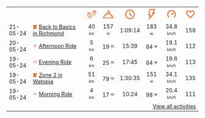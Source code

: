 <table>
    <tr>
        <th></th>
        <th></th>
        <th align="center"><img src="https://raw.githubusercontent.com/robiningelbrecht/strava-activities/master/public/distance.svg" width="30" alt="distance" title="distance"/></th>
        <th align="center"><img src="https://raw.githubusercontent.com/robiningelbrecht/strava-activities/master/public/elevation.svg" width="30" alt="elevation" title="elevation"/></th>
        <th align="center"><img src="https://raw.githubusercontent.com/robiningelbrecht/strava-activities/master/public/time.svg" width="30" alt="time" title="time"/></th>
        <th align="center"><img src="https://raw.githubusercontent.com/robiningelbrecht/strava-activities/master/public/average-watt.svg" width="30" alt="average watts" title="average watts"/></th>
        <th align="center"><img src="https://raw.githubusercontent.com/robiningelbrecht/strava-activities/master/public/average-speed.svg" width="30" alt="average speed" title="average speed"/></th>
        <th align="center"><img src="https://raw.githubusercontent.com/robiningelbrecht/strava-activities/master/public/heart-rate.svg" width="30" alt="average heart rate" title="average heart rate"/></th>
    </tr>
            <tr>
            <td>21-05-24</td>
            <td>
                                <img src="https://raw.githubusercontent.com/robiningelbrecht/strava-activities/master/public/activity-virtual-ride-zwift.svg" width="12" alt="Back to Basics in Richmond" title="Back to Basics in Richmond"/>
<a href="https://www.strava.com/activities/11464519995" title="Kcal: 724 | Gear: None ">Back to Basics in Richmond</a>
            </td>
            <td align="center">40 <sup><sub>km</sub></sup></td>
            <td align="center">157 <sup><sub>m</sub></sup></td>
            <td align="center">1:09:14</td>
            <td align="center">183 <sup><sub>w</sub></sup></td>
            <td align="center">34.8 <sup><sub>km/h</sub></sup></td>
            <td align="center">158</td>
        </tr>
            <tr>
            <td>20-05-24</td>
            <td>
                <img src="https://raw.githubusercontent.com/robiningelbrecht/strava-activities/master/public/activity-ride.svg" width="12" alt="Afternoon Ride" title="Afternoon Ride"/>
<a href="https://www.strava.com/activities/11458076299" title="Kcal: 116 | Gear: None ">Afternoon Ride</a>
            </td>
            <td align="center">5 <sup><sub>km</sub></sup></td>
            <td align="center">19 <sup><sub>m</sub></sup></td>
            <td align="center">15:39</td>
            <td align="center">84 <sup><sub>w</sub></sup></td>
            <td align="center">19.1 <sup><sub>km/h</sub></sup></td>
            <td align="center">112</td>
        </tr>
            <tr>
            <td>19-05-24</td>
            <td>
                <img src="https://raw.githubusercontent.com/robiningelbrecht/strava-activities/master/public/activity-ride.svg" width="12" alt="Evening Ride" title="Evening Ride"/>
<a href="https://www.strava.com/activities/11454769250" title="Kcal: 108 | Gear: None ">Evening Ride</a>
            </td>
            <td align="center">6 <sup><sub>km</sub></sup></td>
            <td align="center">25 <sup><sub>m</sub></sup></td>
            <td align="center">17:45</td>
            <td align="center">84 <sup><sub>w</sub></sup></td>
            <td align="center">19.6 <sup><sub>km/h</sub></sup></td>
            <td align="center">113</td>
        </tr>
            <tr>
            <td>19-05-24</td>
            <td>
                                <img src="https://raw.githubusercontent.com/robiningelbrecht/strava-activities/master/public/activity-virtual-ride-zwift.svg" width="12" alt="Zone 2 in Watopia" title="Zone 2 in Watopia"/>
<a href="https://www.strava.com/activities/11446786884" title="Kcal: 786 | Gear: None ">Zone 2 in Watopia</a>
            </td>
            <td align="center">51 <sup><sub>km</sub></sup></td>
            <td align="center">79 <sup><sub>m</sub></sup></td>
            <td align="center">1:30:35</td>
            <td align="center">151 <sup><sub>w</sub></sup></td>
            <td align="center">34.1 <sup><sub>km/h</sub></sup></td>
            <td align="center">135</td>
        </tr>
            <tr>
            <td>19-05-24</td>
            <td>
                <img src="https://raw.githubusercontent.com/robiningelbrecht/strava-activities/master/public/activity-ride.svg" width="12" alt="Morning Ride" title="Morning Ride"/>
<a href="https://www.strava.com/activities/11446989824" title="Kcal: 112 | Gear: None ">Morning Ride</a>
            </td>
            <td align="center">4 <sup><sub>km</sub></sup></td>
            <td align="center">17 <sup><sub>m</sub></sup></td>
            <td align="center">10:24</td>
            <td align="center">98 <sup><sub>w</sub></sup></td>
            <td align="center">20.4 <sup><sub>km/h</sub></sup></td>
            <td align="center">111</td>
        </tr>
                <tr>
            <td colspan="8" align="right"><a href="https://github.com/robiningelbrecht/strava-activities#activities">View all activities</a></td>
        </tr>
    </table>
